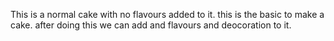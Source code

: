 This is a normal cake with no flavours added to it. this is the basic to make a cake. after doing this we can add and flavours and deocoration to it.
